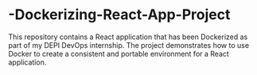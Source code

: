 # -Dockerizing-React-App-Project
This repository contains a React application that has been Dockerized as part of my DEPI DevOps internship. The project demonstrates how to use Docker to create a consistent and portable environment for a React application.
